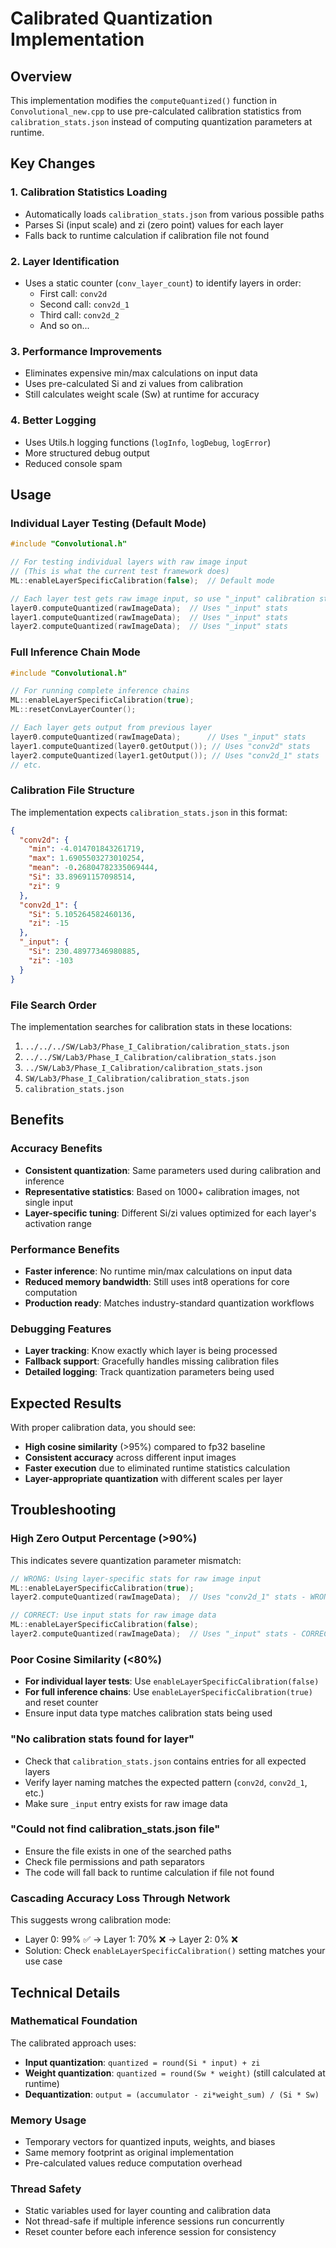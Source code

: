 # Calibrated Quantization Implementation

## Overview

This implementation modifies the `computeQuantized()` function in `Convolutional_new.cpp` to use pre-calculated calibration statistics from `calibration_stats.json` instead of computing quantization parameters at runtime.

## Key Changes

### 1. **Calibration Statistics Loading**
- Automatically loads `calibration_stats.json` from various possible paths
- Parses Si (input scale) and zi (zero point) values for each layer
- Falls back to runtime calculation if calibration file not found

### 2. **Layer Identification**
- Uses a static counter (`conv_layer_count`) to identify layers in order:
  - First call: `conv2d` 
  - Second call: `conv2d_1`
  - Third call: `conv2d_2`
  - And so on...

### 3. **Performance Improvements**
- Eliminates expensive min/max calculations on input data
- Uses pre-calculated Si and zi values from calibration
- Still calculates weight scale (Sw) at runtime for accuracy

### 4. **Better Logging**
- Uses Utils.h logging functions (`logInfo`, `logDebug`, `logError`)
- More structured debug output
- Reduced console spam

## Usage

### Individual Layer Testing (Default Mode)
```cpp
#include "Convolutional.h"

// For testing individual layers with raw image input
// (This is what the current test framework does)
ML::enableLayerSpecificCalibration(false);  // Default mode

// Each layer test gets raw image input, so use "_input" calibration stats
layer0.computeQuantized(rawImageData);  // Uses "_input" stats
layer1.computeQuantized(rawImageData);  // Uses "_input" stats  
layer2.computeQuantized(rawImageData);  // Uses "_input" stats
```

### Full Inference Chain Mode
```cpp
#include "Convolutional.h"

// For running complete inference chains
ML::enableLayerSpecificCalibration(true);
ML::resetConvLayerCounter();

// Each layer gets output from previous layer
layer0.computeQuantized(rawImageData);      // Uses "_input" stats
layer1.computeQuantized(layer0.getOutput()); // Uses "conv2d" stats  
layer2.computeQuantized(layer1.getOutput()); // Uses "conv2d_1" stats
// etc.
```

### Calibration File Structure
The implementation expects `calibration_stats.json` in this format:
```json
{
  "conv2d": {
    "min": -4.014701843261719,
    "max": 1.6905503273010254, 
    "mean": -0.26804782335069444,
    "Si": 33.89691157098514,
    "zi": 9
  },
  "conv2d_1": {
    "Si": 5.105264582460136,
    "zi": -15
  },
  "_input": {
    "Si": 230.48977346980885,
    "zi": -103
  }
}
```

### File Search Order
The implementation searches for calibration stats in these locations:
1. `../../../SW/Lab3/Phase_I_Calibration/calibration_stats.json`
2. `../../SW/Lab3/Phase_I_Calibration/calibration_stats.json`  
3. `../SW/Lab3/Phase_I_Calibration/calibration_stats.json`
4. `SW/Lab3/Phase_I_Calibration/calibration_stats.json`
5. `calibration_stats.json`

## Benefits

### Accuracy Benefits
- **Consistent quantization**: Same parameters used during calibration and inference
- **Representative statistics**: Based on 1000+ calibration images, not single input
- **Layer-specific tuning**: Different Si/zi values optimized for each layer's activation range

### Performance Benefits  
- **Faster inference**: No runtime min/max calculations on input data
- **Reduced memory bandwidth**: Still uses int8 operations for core computation
- **Production ready**: Matches industry-standard quantization workflows

### Debugging Features
- **Layer tracking**: Know exactly which layer is being processed
- **Fallback support**: Gracefully handles missing calibration files
- **Detailed logging**: Track quantization parameters being used

## Expected Results

With proper calibration data, you should see:
- **High cosine similarity** (>95%) compared to fp32 baseline
- **Consistent accuracy** across different input images
- **Faster execution** due to eliminated runtime statistics calculation
- **Layer-appropriate quantization** with different scales per layer

## Troubleshooting

### High Zero Output Percentage (>90%)
This indicates severe quantization parameter mismatch:
```cpp
// WRONG: Using layer-specific stats for raw image input
ML::enableLayerSpecificCalibration(true);  
layer2.computeQuantized(rawImageData);  // Uses "conv2d_1" stats - WRONG!

// CORRECT: Use input stats for raw image data  
ML::enableLayerSpecificCalibration(false);
layer2.computeQuantized(rawImageData);  // Uses "_input" stats - CORRECT!
```

### Poor Cosine Similarity (<80%)
- **For individual layer tests**: Use `enableLayerSpecificCalibration(false)`
- **For full inference chains**: Use `enableLayerSpecificCalibration(true)` and reset counter
- Ensure input data type matches calibration stats being used

### "No calibration stats found for layer"
- Check that `calibration_stats.json` contains entries for all expected layers
- Verify layer naming matches the expected pattern (`conv2d`, `conv2d_1`, etc.)
- Make sure `_input` entry exists for raw image data

### "Could not find calibration_stats.json file"
- Ensure the file exists in one of the searched paths
- Check file permissions and path separators  
- The code will fall back to runtime calculation if file not found

### Cascading Accuracy Loss Through Network
This suggests wrong calibration mode:
- Layer 0: 99% ✅ → Layer 1: 70% ❌ → Layer 2: 0% ❌
- Solution: Check `enableLayerSpecificCalibration()` setting matches your use case

## Technical Details

### Mathematical Foundation
The calibrated approach uses:
- **Input quantization**: `quantized = round(Si * input) + zi`
- **Weight quantization**: `quantized = round(Sw * weight)` (still calculated at runtime)
- **Dequantization**: `output = (accumulator - zi*weight_sum) / (Si * Sw)`

### Memory Usage
- Temporary vectors for quantized inputs, weights, and biases
- Same memory footprint as original implementation
- Pre-calculated values reduce computation overhead

### Thread Safety
- Static variables used for layer counting and calibration data
- Not thread-safe if multiple inference sessions run concurrently
- Reset counter before each inference session for consistency